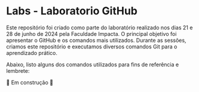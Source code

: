 <h1>Labs - Laboratorio GitHub</h1>
<p>Este repositório foi criado como parte do laboratório realizado nos dias 21 e 28 de junho de 2024 pela Faculdade Impacta. O principal objetivo foi apresentar o GitHub e os comandos mais utilizados. Durante as sessões, criamos este repositório e executamos diversos comandos Git para o aprendizado prático.<p>
<p>Abaixo, listo alguns dos comandos utilizados para fins de referência e lembrete: </p>


<p>🚧 Em construção 🚧</p>
